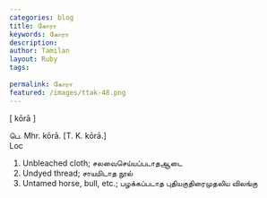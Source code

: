 ```yaml
---
categories: blog
title: கோரா
keywords: கோரா
description: 
author: Tamilan
layout: Ruby
tags: 
 
permalink: கோரா
featured: /images/ttak-48.png
---
```

  
[ kōrā ]  
  
பெ. Mhr. kōrā. [T. K. kōrā.]  
Loc  
1. Unbleached cloth; சலவைசெய்யப்படாதஆடை  
2. Undyed thread; சாயமிடாத நூல்  
3. Untamed horse, bull, etc.; பழக்கப்படாத புதியகுதிரைமுதலிய விலங்கு